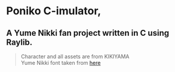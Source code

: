 # Poniko C-imulator,
## A Yume Nikki fan project written in C using Raylib.

> Character and all assets are from KIKIYAMA <br>
> Yume Nikki font taken from [here](https://www.reddit.com/r/yumenikki/comments/eiwxzb/tldr_i_made_yume_nikki_font_download_link_under/)
